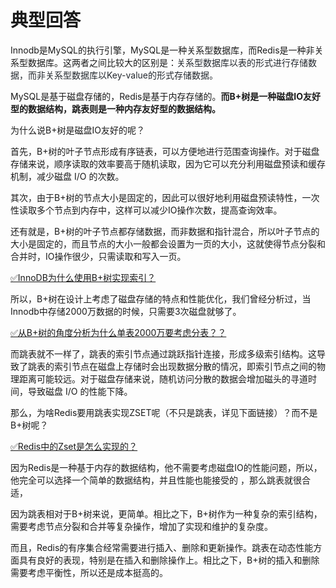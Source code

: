 # 典型回答


Innodb是MySQL的执行引擎，MySQL是一种关系型数据库，而Redis是一种非关系型数据库。这两者之间比较大的区别是：<font style="color:rgb(36, 41, 47);">关系型数据库以表的形式进行存储数据，而非关系型数据库以Key-value的形式存储数据。 </font>



MySQL是基于磁盘存储的，Redis是基于内存存储的。**而B+树是一种磁盘IO友好型的数据结构，跳表则是一种内存友好型的数据结构。**



为什么说B+树是磁盘IO友好的呢？



首先，B+树的叶子节点形成有序链表，可以方便地进行范围查询操作。对于磁盘存储来说，顺序读取的效率要高于随机读取，因为它可以充分利用磁盘预读和缓存机制，减少磁盘 I/O 的次数。



其次，由于B+树的节点大小是固定的，因此可以很好地利用磁盘预读特性，一次性读取多个节点到内存中，这样可以减少IO操作次数，提高查询效率。



还有就是，B+树的叶子节点都存储数据，而非数据和指针混合，所以叶子节点的大小是固定的，而且节点的大小一般都会设置为一页的大小，这就使得节点分裂和合并时，IO操作很少，只需读取和写入一页。



[✅InnoDB为什么使用B+树实现索引？](https://www.yuque.com/hollis666/qyhor6/uh3cy1)



所以，B+树在设计上考虑了磁盘存储的特点和性能优化，我们曾经分析过，当Innodb中存储2000万数据的时候，只需要3次磁盘就够了。



[✅从B+树的角度分析为什么单表2000万要考虑分表？？](https://www.yuque.com/hollis666/qyhor6/ovg68pfik2vo2eh8)



而跳表就不一样了，跳表的索引节点通过跳跃指针连接，形成多级索引结构。这导致了跳表的索引节点在磁盘上存储时会出现数据分散的情况，即索引节点之间的物理距离可能较远。对于磁盘存储来说，随机访问分散的数据会增加磁头的寻道时间，导致磁盘 I/O 的性能下降。



那么，为啥Redis要用跳表实现ZSET呢（不只是跳表，详见下面链接）？而不是B+树呢？



[✅Redis中的Zset是怎么实现的？](https://www.yuque.com/hollis666/qyhor6/uzqztzuicddlk95c)



因为Redis是一种基于内存的数据结构，他不需要考虑磁盘IO的性能问题，所以，他完全可以选择一个简单的数据结构，并且性能也能接受的 ，那么跳表就很合适，



因为跳表相对于B+树来说，更简单。相比之下，B+树作为一种复杂的索引结构，需要考虑节点分裂和合并等复杂操作，增加了实现和维护的复杂度。



而且，Redis的有序集合经常需要进行插入、删除和更新操作。跳表在动态性能方面具有良好的表现，特别是在插入和删除操作上。相比之下，B+树的插入和删除需要考虑平衡性，所以还是成本挺高的。

